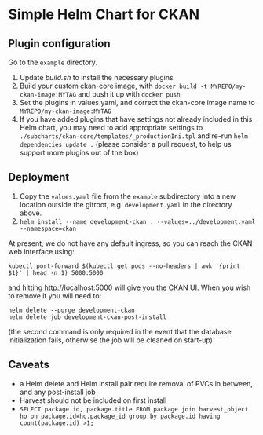 # Simple Helm Chart for CKAN

## Plugin configuration

Go to the `example` directory.

1. Update _build.sh_ to install the necessary plugins
2. Build your custom ckan-core image, with `docker build -t MYREPO/my-ckan-image:MYTAG` and push it up with `docker push`
3. Set the plugins in values.yaml, and correct the ckan-core image name to `MYREPO/my-ckan-image:MYTAG`
4. If you have added plugins that have settings not already included in this Helm chart, you may need to add appropriate settings to `./subcharts/ckan-core/templates/_productionIni.tpl` and re-run `helm dependencies update .` (please consider a pull request, to help us support more plugins out of the box)

## Deployment

1. Copy the `values.yaml` file from the `example` subdirectory into a new location outside the gitroot, e.g. `development.yaml` in the directory above.
2. `helm install --name development-ckan . --values=../development.yaml --namespace=ckan`

At present, we do not have any default ingress, so you can reach the CKAN web interface using:

```
kubectl port-forward $(kubectl get pods --no-headers | awk '{print $1}' | head -n 1) 5000:5000
```

and hitting http://localhost:5000 will give you the CKAN UI. When you wish to remove it you will need to:

```
helm delete --purge development-ckan
helm delete job development-ckan-post-install
```

(the second command is only required in the event that the database initialization fails, otherwise the job will be cleaned on start-up)

## Caveats

* a Helm delete and Helm install pair require removal of PVCs in between, and any post-install job
* Harvest should not be included on first install
* `SELECT package.id, package.title FROM package join harvest_object ho on package.id=ho.package_id group by package.id having count(package.id) >1;`
